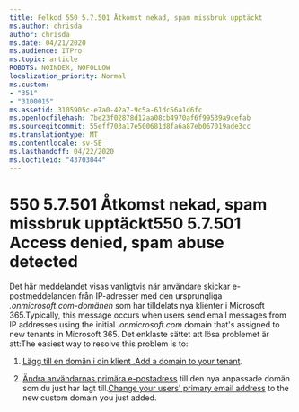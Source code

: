 ```yaml
---
title: Felkod 550 5.7.501 Åtkomst nekad, spam missbruk upptäckt
ms.author: chrisda
author: chrisda
ms.date: 04/21/2020
ms.audience: ITPro
ms.topic: article
ROBOTS: NOINDEX, NOFOLLOW
localization_priority: Normal
ms.custom:
- "351"
- "3100015"
ms.assetid: 3105905c-e7a0-42a7-9c5a-61dc56a1d6fc
ms.openlocfilehash: 7be23f02878d12aa08cb4970af6f99539a9cefab
ms.sourcegitcommit: 55eff703a17e500681d8fa6a87eb067019ade3cc
ms.translationtype: MT
ms.contentlocale: sv-SE
ms.lasthandoff: 04/22/2020
ms.locfileid: "43703044"
---
```

# <a name="550-57501-access-denied-spam-abuse-detected"></a><span data-ttu-id="41c14-102">550 5.7.501 Åtkomst nekad, spam missbruk upptäckt</span><span class="sxs-lookup"><span data-stu-id="41c14-102">550 5.7.501 Access denied, spam abuse detected</span></span>

<span data-ttu-id="41c14-103">Det här meddelandet visas vanligtvis när användare skickar e-postmeddelanden från IP-adresser med den ursprungliga *.onmicrosoft.com-domänen* som har tilldelats nya klienter i Microsoft 365.</span><span class="sxs-lookup"><span data-stu-id="41c14-103">Typically, this message occurs when users send email messages from IP addresses using the initial *.onmicrosoft.com* domain that's assigned to new tenants in Microsoft 365.</span></span> <span data-ttu-id="41c14-104">Det enklaste sättet att lösa problemet är att:</span><span class="sxs-lookup"><span data-stu-id="41c14-104">The easiest way to resolve this problem is to:</span></span>

1. <span data-ttu-id="41c14-105">[Lägg till en domän i din klient .](https://docs.microsoft.com//office365/admin/setup/add-domain)</span><span class="sxs-lookup"><span data-stu-id="41c14-105">[Add a domain to your tenant](https://docs.microsoft.com//office365/admin/setup/add-domain).</span></span>

2. <span data-ttu-id="41c14-106">[Ändra användarnas primära e-postadress](https://docs.microsoft.com//office365/admin/add-users/change-a-user-name-and-email-address) till den nya anpassade domän som du just har lagt till.</span><span class="sxs-lookup"><span data-stu-id="41c14-106">[Change your users' primary email address](https://docs.microsoft.com//office365/admin/add-users/change-a-user-name-and-email-address) to the new custom domain you just added.</span></span>
